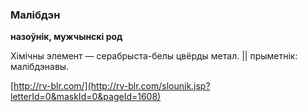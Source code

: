 ### Малібдэн
**назоўнік, мужчынскі род**

Хімічны элемент — серабрыста-белы цвёрды метал. || прыметнік: малібдэнавы.

<a rel="author">[http://rv-blr.com/](http://rv-blr.com/slounik.jsp?letterId=0&maskId=0&pageId=1608)</a>
